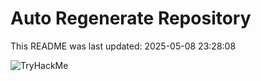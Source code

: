 # Auto Regenerate Repository

This README was last updated: 2025-05-08 23:28:08

 ![TryHackMe](https://tryhackme.com/badge/533634)